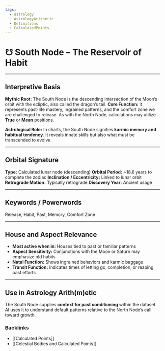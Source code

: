 ```yaml
---
tags:
  - astrology
  - AstrologyArithetic
  - Definitions
  - CalculatedPoints
---
```


# ☋ South Node – The Reservoir of Habit

---

## Interpretive Basis

**Mythic Root:**
The South Node is the descending intersection of the Moon’s orbit with the ecliptic, also called the dragon’s tail.
**Core Function:**
It represents past-life mastery, ingrained patterns, and the comfort zone we are challenged to release. As with the North Node, calculations may utilize **True** or **Mean** positions.

**Astrological Role:**
In charts, the South Node signifies **karmic memory and habitual tendency**. It reveals innate skills but also what must be transcended to evolve.

---

## Orbital Signature

**Type:** Calculated lunar node (descending)
**Orbital Period:** ~18.6 years to complete the zodiac
**Inclination / Eccentricity:** Linked to lunar orbit
**Retrograde Motion:** Typically retrograde
**Discovery Year:** Ancient usage

---

## Keywords / Powerwords

Release, Habit, Past, Memory, Comfort Zone

---

## House and Aspect Relevance

- **Most active when in:** Houses tied to past or familiar patterns
- **Aspect Sensitivity:** Conjunctions with the Moon or Saturn may emphasize old habits
- **Natal Function:** Shows ingrained behaviors and karmic baggage
- **Transit Function:** Indicates times of letting go, completion, or reaping past efforts

---

## Use in Astrology Arith(m)etic

The South Node supplies **context for past conditioning** within the dataset. AI uses it to understand default patterns relative to the North Node’s call toward growth.

### Backlinks
- [[Calculated Points]]
- [[Celestial Bodies and Calculated Points]]

